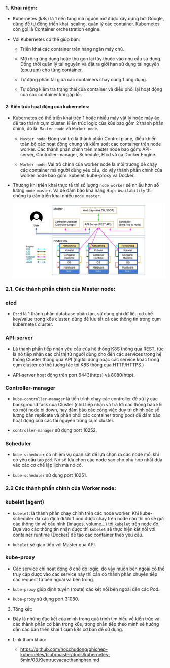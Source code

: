 ### 1. Khái niệm:

- Kubernetes (k8s) là 1 nền tảng mã nguồn mở được xây dựng bởi Google, dùng để tự động triển khai, scaling, quản lý các container. Kubernetes còn gọi là Container orchestration engine.

- Với Kubernetes có thể giúp bạn:

	* Triển khai các container trên hàng ngàn máy chủ.
	
	* Mở rộng ứng dụng hoặc thu gọn lại tùy thuộc vào nhu cầu sử dụng. Đồng thời quản lý tài nguyên và đặt ra giới hạn sử dụng tài nguyên (cpu,ram) cho từng container.
	
	* Tự động phân tải giữa các containers chạy cùng 1 ứng dụng.
	
	* Tự động kiểm tra trạng thái của container và điều phối lại hoạt động của các container khi gặp lỗi.
	
#### 2. Kiến trúc hoạt động của kubernetes:

- Kubernetes có thể triển khai trên 1 hoặc nhiều máy vật lý hoặc máy ảo để tạo thành cụm cluster. Kiến trúc logic của k8s bao gồm 2 thành phần chính, đó là: `Master node` và `Worker node`.

	* `Master node`: Đóng vai trò là thành phần Control plane, điều khiển toàn bộ các hoạt động chung và kiểm soát các container trên node worker. Các thành phần chính trên master node bao gồm: API-server, Controller-manager, Schedule, Etcd và cả Docker Engine. 

	* `Worker node`: Vai trò chính của worker node là môi trường để chạy các container mà người dùng yêu cầu, do vậy thành phần chính của worker node bao gồm: kubelet, kube-proxy và Docker.
	
- Thường khi triển khai thực tế thì số lượng `node worker` sẽ nhiều hơn số lượng `node master`. Và để đảm bảo khả năng `High Availability` thì chúng ta cần triển khai nhiều `node master`.

  ![alt](../images/kientruc.png)

### 2.1. Các thành phần chính của Master node:

### etcd

- `Etcd` là 1 thành phần database phân tán, sử dụng ghi dữ liệu cơ chế key/value trong k8s cluster, dùng để lưu tất cả các thông tin trong cụm kubernetes cluster.

### API-server

- Là thành phần tiếp nhận yêu cầu của hệ thống K8S thông qua REST, tức là nó tiếp nhận các chỉ thị từ người dùng cho đến các services trong hệ thống Cluster thông qua API (người dùng hoặc các service khác trong cụm cluster có thể tương tác tới K8S thông qua HTTP/HTTPS.)

- API-server hoạt động trên port 6443(https) và 8080(http).

### Controller-manager

- `kube-controller-manager` là tiến trình chạy các controller để xử lý các background task của Cluster (như tiếp nhận và trả lời các thông báo khi có một node bị down, hay đảm bảo các công việc duy trì chính xác số lượng bản replicate và phân phối các container trong pod) để đảm bảo hoạt động của các tài nguyên trong cụm cluster.

- `controller-manager` sử dụng port 10252.

### Scheduler

- `kube-scheduler` có nhiệm vụ quan sát để lựa chọn ra các node mỗi khi có yêu cầu tạo `pod`. Nó sẽ lựa chọn các node sao cho phù hợp nhất dựa vào các cơ chế lập lịch mà nó có.

- `kube-scheduler` sử dụng port 10251.

### 2.2 Các thành phần chính của Worker node:

### kubelet (agent)

- `kubelet`: là thành phần chạy chính trên các node worker. Khi kube-scheduler đã xác định được 1 pod được chạy trên node nào thì nó sẽ gửi các thông tin về cấu hình (images, volume...) tới `kubelet` trên node đó. Dựa vào các thông tin nhận được thì `kubelet` sẽ thực hiện kết nối với container runtime (Docker) để tạo các container theo yêu cầu.

- `kubelet` sẽ giao tiếp với Master qua API.

### kube-proxy

- Các service chỉ hoạt động ở chế độ logic, do vậy muốn bên ngoài có thể truy cập được vào các service này thì cần có thành phần chuyển tiếp các request từ bên ngoài và bên trong.

- `kube-proxy` giúp định tuyến (route) các kết nối bên ngoài đến các Pod.

- `kube-proxy` sử dụng port 31080.

3. Tổng kết:

- Đây là những đúc kết của mình trong quá trình tìm hiểu về kiến trúc và các thành phần cơ bản trong k8s, trong phần tiếp theo mình sẽ hướng dẫn các bạn triển khai 1 cụm k8s cơ bản để sử dụng.

- Link tham khảo:

	* https://github.com/hocchudong/ghichep-kubernetes/blob/master/docs/kubernetes-5min/03.Kientrucvacacthanhphan.md




